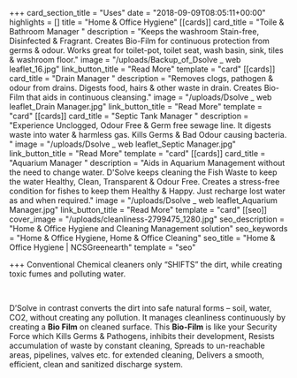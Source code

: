 +++
card_section_title = "Uses"
date = "2018-09-09T08:05:11+00:00"
highlights = []
title = "Home & Office Hygiene"
[[cards]]
card_title = "Toile & Bathroom Manager "
description = "Keeps the washroom Stain-free, Disinfected & Fragrant. Creates Bio-Film for continuous protection from germs & odour. Works great for toilet-pot, toilet seat, wash basin, sink, tiles & washroom floor."
image = "/uploads/Backup_of_Dsolve _ web leaflet_16.jpg"
link_button_title = "Read More"
template = "card"
[[cards]]
card_title = "Drain Manager "
description = "Removes clogs, pathogen & odour from drains.  Digests food, hairs & other waste in drain. Creates Bio-Film that aids in continuous cleansing."
image = "/uploads/Dsolve _ web leaflet_Drain Manager.jpg"
link_button_title = "Read More"
template = "card"
[[cards]]
card_title = "Septic Tank Manager "
description = "Experience Unclogged, Odour Free & Germ free sewage line. It digests waste into water & harmless gas. Kills Germs & Bad Odour causing bacteria. "
image = "/uploads/Dsolve _ web leaflet_Septic Manager.jpg"
link_button_title = "Read More"
template = "card"
[[cards]]
card_title = "Aquarium Manager "
description = "Aids in Aquarium Management without the need to change water. D'Solve keeps cleaning the Fish Waste to keep the water Healthy,  Clean, Transparent & Odour Free. Creates a stress-free condition for fishes to keep them Healthy & Happy. Just recharge lost water as and when required."
image = "/uploads/Dsolve _ web leaflet_Aquarium Manager.jpg"
link_button_title = "Read More"
template = "card"
[[seo]]
cover_image = "/uploads/cleanliness-2799475_1280.jpg"
seo_description = "Home & Office Hygiene and Cleaning Management solution"
seo_keywords = "Home & Office Hygiene, Home & Office Cleaning"
seo_title = "Home & Office Hygiene | NCSGreenearth"
template = "seo"

+++
Conventional Chemical cleaners only “SHIFTS” the dirt, while creating toxic fumes and polluting water. 

 

D’Solve in contrast converts the dirt into safe natural forms – soil, water, CO2, without creating any pollution. It manages cleanliness continuously by creating a **Bio Film** on cleaned surface. This **Bio-Film** is like your Security Force which Kills Germs & Pathogens, inhibits their development, Resists accumulation of waste by constant cleaning, Spreads to un-reachable areas, pipelines, valves etc. for extended cleaning, Delivers a smooth, efficient, clean and sanitized discharge system.